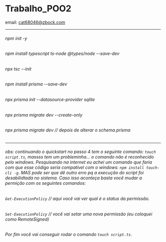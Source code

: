 # Trabalho_POO2
email: cat68046@zbock.com


-------------------------
###### npm init -y
###### npm install typescript ts-node @types/node --save-dev
###### npx tsc --init
###### npm install prisma --save-dev
###### npx prisma init --datasource-provider sqlite
###### npx prisma migrate dev --create-only
###### npx prisma migrate dev   // depois de alterar o schema.prisma
--------------------------
###### obs: continuando o quickstart no passo 4 tem o seguinte comando: `touch script.ts`, massss tem um probleminha... o comando não é reconhecido pelo windows. Pesquisando na internet eu achei um comando que faria com que esse código seria compatível com o windows: `npm install touch-cli -g`. MAS pode ser que dê outro erro pq a execução do script foi desabilidtada no sistema. Caso isso aconteça basta você mudar a permição com os seguintes comandos: 
###### `Get-ExecutionPolicy` // aqui você vai ver qual é o status da permissão.
###### `Set-ExecutionPolicy` // você vai setar uma nova permissão (eu coloquei como RemoteSigned)
###### Por fim você vai conseguir rodar o comando `touch script.ts`.
